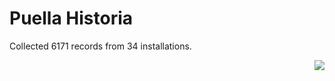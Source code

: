 # Puella Historia

Collected 6171 records from 34 installations.

<p align="right"><img src="https://xn--80aalyho.xn--p1ai/magireco/NAgitan/img/kagome.png" /></p>
